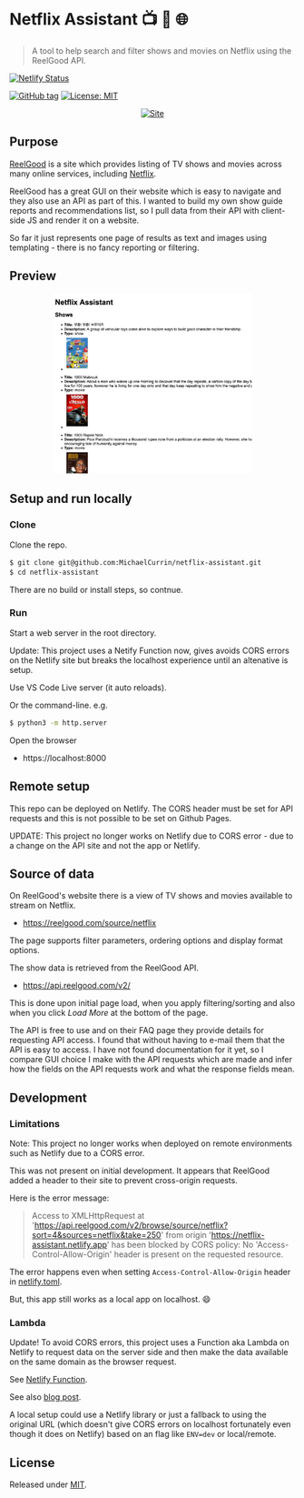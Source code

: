 # Netflix Assistant 📺 👀 🌐
> A tool to help search and filter shows and movies on Netflix using the ReelGood API.


[![Netlify Status](https://api.netlify.com/api/v1/badges/e5dfdbec-c007-4323-a375-fc01798166e8/deploy-status)](https://app.netlify.com/sites/netflix-assistant/deploys)

[![GitHub tag](https://img.shields.io/github/tag/MichaelCurrin/netflix-assistant)](https://github.com/MichaelCurrin/netflix-assistant/releases/?include_prereleases&sort=semver)
[![License: MIT](https://img.shields.io/badge/License-MIT-blue)](#license)

<div align="center">

[![Site](https://img.shields.io/badge/Site-Netflix_Assistant-green?style=for-the-badge)](https://netflix-assistant.netlify.com/)

</div>


## Purpose

[ReelGood](https://reelgood.com) is a site which provides listing of TV shows and movies across many online services, including [Netflix](netflix.com/).

ReelGood has a great GUI on their website which is easy to navigate and they also use an API as part of this. I wanted to build my own show guide reports and recommendations list, so I pull data from their API with client-side JS and render it on a website. 

So far it just represents one page of results as text and images using templating - there is no fancy reporting or filtering.


## Preview

<div align="center">
    <a href="https://netflix-assistant.netlify.com">
        <img src="/sample.png" alt="sample screenshot" width="350" />
    </a>
</div>


## Setup and run locally

### Clone

Clone the repo.

```sh
$ git clone git@github.com:MichaelCurrin/netflix-assistant.git
$ cd netflix-assistant
```

There are no build or install steps, so contnue.

### Run

Start a web server in the root directory.

Update: This project uses a Netify Function now, gives avoids CORS errors on the Netlify site but breaks the localhost experience until an altenative is setup.

Use VS Code Live server (it auto reloads).

Or the command-line. e.g.

```sh
$ python3 -m http.server
```

Open the browser

- https://localhost:8000


## Remote setup

This repo can be deployed on Netlify. The CORS header must be set for API requests and this is not possible to be set on Github Pages.

UPDATE: This project no longer works on Netlify due to CORS error - due to a change on the API site and not the app or Netlify.


## Source of data

On ReelGood's website there is a view of TV shows and movies available to stream on Netflix.

- https://reelgood.com/source/netflix

The page supports filter parameters, ordering options and display format options.

The show data is retrieved from the ReelGood API.

- https://api.reelgood.com/v2/

This is done upon initial page load, when you apply filtering/sorting and also when you click _Load More_ at the bottom of the page.

The API is free to use and on their FAQ page they provide details for requesting API access. I found that without having to e-mail them that the API is easy to access. I have not found documentation for it yet, so I compare GUI choice I make with the API requests which are made and infer how the fields on the API requests work and what the response fields mean.


## Development

### Limitations

Note: This project no longer works when deployed on remote environments such as Netlify due to a CORS error. 

This was not present on initial development. It appears that ReelGood added a header to their site to prevent cross-origin requests.

Here is the error message:

> Access to XMLHttpRequest at 'https://api.reelgood.com/v2/browse/source/netflix?sort=4&sources=netflix&take=250' from origin 'https://netflix-assistant.netlify.app' has been blocked by CORS policy: No 'Access-Control-Allow-Origin' header is present on the requested resource.

The error happens even when setting `Access-Control-Allow-Origin` header in [netlify.toml](netlify.toml).

But, this app still works as a local app on localhost. 😄

### Lambda

Update! To avoid CORS errors, this project uses a Function aka Lambda on Netlify to request data on the server side and then make the data available on the same domain as the browser request.

See [Netlify Function](https://www.netlify.com/products/functions/).

See also [blog post](https://dev.to/abusedmedia/using-netlify-functions-to-fetch-external-files-1a4b).

A local setup could use a Netlify library or just a fallback to using the original URL (which doesn't give CORS errors on localhost fortunately even though it does on Netlify) based on an flag like `ENV=dev` or local/remote.


## License

Released under [MIT](/LICENSE).
